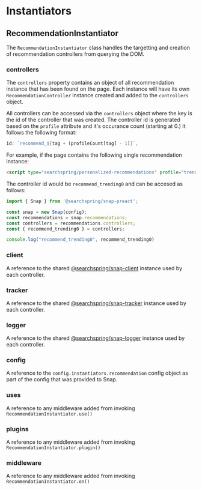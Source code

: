 # Instantiators

## RecommendationInstantiator
The `RecommendationInstantiator` class handles the targetting and creation of recommendation controllers from querying the DOM.


### controllers

The `controllers` property contains an object of all recommendation instance that has been found on the page. Each instance will have its own `RecommendationController` instance created and added to the `controllers` object. 

All controllers can be accessed via the `controllers` object where the key is the id of the controller that was created. The controller id is generated based on the `profile` attribute and it's occurance count (starting at 0.) It follows the following format: 

```typescript
id: `recommend_${tag + (profileCount[tag] - 1)}`,
```

For example, if the page contains the following single recommendation instance:

```html
<script type="searchspring/personalized-recommendations" profile="trending"></script>
```

The controller id would be `recommend_trending0` and can be accesed as follows:

```typescript
import { Snap } from '@searchspring/snap-preact';

const snap = new Snap(config);
const recommendations = snap.recommendations;
const controllers = recommendations.controllers;
const { recommend_trending0 } = controllers;

console.log("recommend_trending0", recommend_trending0)
```

### client

A reference to the shared [@searchspring/snap-client](https://github.com/searchspring/snap/tree/main/packages/snap-client) instance used by each controller.


### tracker

A reference to the shared [@searchspring/snap-tracker](https://github.com/searchspring/snap/tree/main/packages/snap-tracker) instance used by each controller.


### logger

A reference to the shared [@searchspring/snap-logger](https://github.com/searchspring/snap/tree/main/packages/snap-logger) instance used by each controller.


### config

A reference to the `config.instantiators.recommendation` config object as part of the config that was provided to Snap.

### uses

A reference to any middleware added from invoking `RecommendationInstantiator.use()`

### plugins

A reference to any middleware added from invoking `RecommendationInstantiator.plugin()`

### middleware

A reference to any middleware added from invoking `RecommendationInstantiator.on()`


